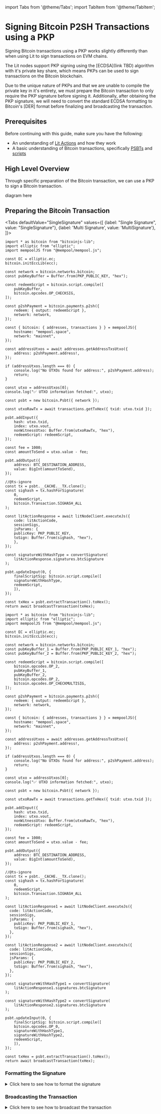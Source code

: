import Tabs from '@theme/Tabs';
import TabItem from '@theme/TabItem';


# Signing Bitcoin P2SH Transactions using a PKP

Signing Bitcoin transactions using a PKP works slightly differently than when using Lit to sign transactions on EVM chains.

The Lit nodes support PKP signing using the [ECDSA](link TBD) algorithm with it's private key share, which means PKPs can be used to sign transactions on the Bitcoin blockchain.

Due to the unique nature of PKPs and that we are unable to compile the private key in it's entirety, we must prepare the Bitcoin transaction to only require the PKP signature before signing it. Additionally, after obtaining the PKP signature, we will need to convert the standard ECDSA formatting to Bitcoin's [DER] format before finalizing and broadcasting the transaction.

 

## Prerequisites

Before continuing with this guide, make sure you have the following:

- An understanding of [Lit Actions](../../../sdk/serverless-signing/overview.md) and how they work
- A basic understanding of Bitcoin transactions, specifically [PSBTs](https://en.bitcoin.it/wiki/BIP_0174) and [scripts](https://en.bitcoin.it/wiki/Script)

## High Level Overview

Through specific preparation of the Bitcoin transaction, we can use a PKP to sign a Bitcoin transaction. 

diagram here

## Preparing the Bitcoin Transaction

<Tabs
defaultValue="SingleSignature"
values={[
{label: "Single Signature", value: "SingleSignature"},
{label: 'Multi Signature', value: 'MultiSignature'},
]}>
<TabItem value="SingleSignature">

```tsx
import * as bitcoin from "bitcoinjs-lib";
import elliptic from "elliptic";
import mempoolJS from "@mempool/mempool.js";

const EC = elliptic.ec;
bitcoin.initEccLib(ecc);

const network = bitcoin.networks.bitcoin;
const pubKeyBuffer = Buffer.from(PKP_PUBLIC_KEY, "hex");

const redeemScript = bitcoin.script.compile([
    pubKeyBuffer,
    bitcoin.opcodes.OP_CHECKSIG,
]);

const p2shPayment = bitcoin.payments.p2sh({
    redeem: { output: redeemScript },
    network: network,
});

const { bitcoin: { addresses, transactions } } = mempoolJS({
    hostname: "mempool.space",
    network: "mainnet",
});

const addressUtxos = await addresses.getAddressTxsUtxo({
    address: p2shPayment.address!,
});

if (addressUtxos.length === 0) {
    console.log("No UTXOs found for address:", p2shPayment.address);
    return;
}

const utxo = addressUtxos[0];
console.log("✅ UTXO information fetched:", utxo);

const psbt = new bitcoin.Psbt({ network });

const utxoRawTx = await transactions.getTxHex({ txid: utxo.txid });

psbt.addInput({
    hash: utxo.txid,
    index: utxo.vout,
    nonWitnessUtxo: Buffer.from(utxoRawTx, "hex"),
    redeemScript: redeemScript,
});

const fee = 1000;
const amountToSend = utxo.value - fee;

psbt.addOutput({
    address: BTC_DESTINATION_ADDRESS,
    value: BigInt(amountToSend),
});

//@ts-ignore
const tx = psbt.__CACHE.__TX.clone();
const sighash = tx.hashForSignature(
    0,
    redeemScript,
    bitcoin.Transaction.SIGHASH_ALL
);

const litActionResponse = await litNodeClient.executeJs({
    code: litActionCode,
    sessionSigs,
    jsParams: {
    publicKey: PKP_PUBLIC_KEY,
    toSign: Buffer.from(sighash, "hex"),
    },
});

const signatureWithHashType = convertSignature(
    litActionResponse.signatures.btcSignature
);

psbt.updateInput(0, {
    finalScriptSig: bitcoin.script.compile([
    signatureWithHashType,
    redeemScript,
    ]),
});

const txHex = psbt.extractTransaction().toHex();
return await broadcastTransaction(txHex);
```

</TabItem>

<TabItem value="MultiSignature">

```tsx
import * as bitcoin from "bitcoinjs-lib";
import elliptic from "elliptic";
import mempoolJS from "@mempool/mempool.js";

const EC = elliptic.ec;
bitcoin.initEccLib(ecc);

const network = bitcoin.networks.bitcoin;
const pubKeyBuffer_1 = Buffer.from(PKP_PUBLIC_KEY_1, "hex");
const pubKeyBuffer_2 = Buffer.from(PKP_PUBLIC_KEY_2, "hex");

const redeemScript = bitcoin.script.compile([
    bitcoin.opcodes.OP_2,
    pubKeyBuffer_1,
    pubKeyBuffer_2,
    bitcoin.opcodes.OP_2,
    bitcoin.opcodes.OP_CHECKMULTISIG,
]);

const p2shPayment = bitcoin.payments.p2sh({
    redeem: { output: redeemScript },
    network: network,
});

const { bitcoin: { addresses, transactions } } = mempoolJS({
    hostname: "mempool.space",
    network: "mainnet",
});

const addressUtxos = await addresses.getAddressTxsUtxo({
    address: p2shPayment.address!,
});

if (addressUtxos.length === 0) {
    console.log("No UTXOs found for address:", p2shPayment.address);
    return;
}

const utxo = addressUtxos[0];
console.log("✅ UTXO information fetched:", utxo);

const psbt = new bitcoin.Psbt({ network });

const utxoRawTx = await transactions.getTxHex({ txid: utxo.txid });

psbt.addInput({
    hash: utxo.txid,
    index: utxo.vout,
    nonWitnessUtxo: Buffer.from(utxoRawTx, "hex"),
    redeemScript: redeemScript,
});

const fee = 1000;
const amountToSend = utxo.value - fee;

psbt.addOutput({
    address: BTC_DESTINATION_ADDRESS,
    value: BigInt(amountToSend),
});

//@ts-ignore
const tx = psbt.__CACHE.__TX.clone();
const sighash = tx.hashForSignature(
    0,
    redeemScript,
    bitcoin.Transaction.SIGHASH_ALL
);

const litActionResponse1 = await litNodeClient.executeJs({
  code: litActionCode,
  sessionSigs,
  jsParams: {
    publicKey: PKP_PUBLIC_KEY_1,
    toSign: Buffer.from(sighash, "hex"),
  },
});

const litActionResponse2 = await litNodeClient.executeJs({
  code: litActionCode,
  sessionSigs,
  jsParams: {
    publicKey: PKP_PUBLIC_KEY_2,
    toSign: Buffer.from(sighash, "hex"),
  },
});

const signatureWithHashType1 = convertSignature(
    litActionResponse1.signatures.btcSignature
);

const signatureWithHashType2 = convertSignature(
    litActionResponse2.signatures.btcSignature
);

psbt.updateInput(0, {
    finalScriptSig: bitcoin.script.compile([
    bitcoin.opcodes.OP_0,
    signatureWithHashType1,
    signatureWithHashType2,
    redeemScript,
    ]),
});

const txHex = psbt.extractTransaction().toHex();
return await broadcastTransaction(txHex);
```

</TabItem>
</Tabs>

### Formatting the Signature

<details>
<summary>Click here to see how to format the signature</summary>
<p>

```tsx
function convertSignature(litSignature: any) {
    let r = Buffer.from(litSignature.r, "hex");
    let s = Buffer.from(litSignature.s, "hex");
    let rBN = new BN(r);
    let sBN = new BN(s);

    const secp256k1 = new EC("secp256k1");
    const n = secp256k1.curve.n;

    if (sBN.cmp(n.divn(2)) === 1) {
    sBN = n.sub(sBN);
    }

    r = rBN.toArrayLike(Buffer, "be", 32);
    s = sBN.toArrayLike(Buffer, "be", 32);

    function ensurePositive(buffer: any) {
    if (buffer[0] & 0x80) {
        const newBuffer = Buffer.alloc(buffer.length + 1);
        newBuffer[0] = 0x00;
        buffer.copy(newBuffer, 1);
        return newBuffer;
    }
    return buffer;
    }

    r = ensurePositive(r);
    s = ensurePositive(s);

    let derSignature;
    try {
    derSignature = bip66.encode(r, s);
    } catch (error) {
    console.error("Error during DER encoding:", error);
    throw error;
    }

    const signatureWithHashType = Buffer.concat([
    derSignature,
    Buffer.from([bitcoin.Transaction.SIGHASH_ALL]),
    ]);

    return signatureWithHashType;
}
```
</p>
</details>

### Broadcasting the Transaction


<details>
<summary>Click here to see how to broadcast the transaction</summary>
<p>

```tsx
const broadcastTransaction = async (txHex: string) => {
    try {
    const response = await fetch(BROADCAST_URL, {
        method: "POST",
        headers: {
        "Content-Type": "text/plain",
        },
        body: txHex,
    });

    if (!response.ok) {
        const errorText = await response.text();
        throw new Error(`Error broadcasting transaction: ${errorText}`);
    }

    const txid = await response.text();
    console.log(`Transaction broadcasted successfully. TXID: ${txid}`);
    return txid;
    } catch (error: any) {
    console.error(error.message);
    }
};
```
</p>
</details>
